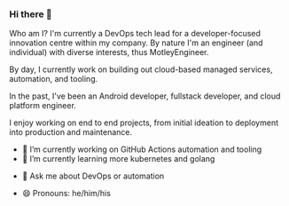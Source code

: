### Hi there 👋

Who am I? I'm currently a DevOps tech lead for a developer-focused innovation centre within my company. By nature I'm an engineer (and individual) with diverse interests, thus MotleyEngineer.

By day, I currently work on building out cloud-based managed services, automation, and tooling. 

In the past, I've been an Android developer, fullstack developer, and cloud platform engineer.

I enjoy working on end to end projects, from initial ideation to deployment into production and maintenance.





- 🔭 I’m currently working on GitHub Actions automation and tooling 
- 🌱 I’m currently learning more kubernetes and golang
<!-- - 👯 I’m looking to collaborate on ... -->
<!-- - 🤔 I’m looking for help with ... -->
- 💬 Ask me about DevOps or automation
<!-- - 📫 How to reach me: ... -->
- 😄 Pronouns: he/him/his
<!-- - ⚡ Fun fact: ... -->

<!--
**MotleyEngineer/MotleyEngineer** is a ✨ _special_ ✨ repository because its `README.md` (this file) appears on your GitHub profile.

Here are some ideas to get you started:

- 🔭 I’m currently working on ...
- 🌱 I’m currently learning ...
- 👯 I’m looking to collaborate on ...
- 🤔 I’m looking for help with ...
- 💬 Ask me about ...
- 📫 How to reach me: ...
- 😄 Pronouns: ...
- ⚡ Fun fact: ...
-->
